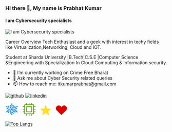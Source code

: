 ### Hi there 👋, My name is Prabhat Kumar
#### I am Cybersecurity specialists
![I am Cybersecurity specialists](https://github-readme-stats.vercel.app/api?username=prabhatkumar-debug&show_icons=true&theme=radical)

Career Overview
Tech Enthusiast and a geek with interest in techy fields like Virtualization,Networking, Cloud and IOT.

Student at Sharda University |B.Tech|C.S.E |Computer Science &Engineering with Specialization In Cloud Computing & Information security.

- 🔭 I’m currently working on Crime Free Bharat 
- 💬 Ask me about Cyber Security related queries 
- 📫 How to reach me: itkumarprabhat@gmail.com 


[<img src='https://cdn.jsdelivr.net/npm/simple-icons@3.0.1/icons/github.svg' alt='github' height='40'>](https://github.com/prabhatkumar-debug)  [<img src='https://cdn.jsdelivr.net/npm/simple-icons@3.0.1/icons/linkedin.svg' alt='linkedin' height='40'>](https://www.linkedin.com/in/https://www.linkedin.com/in/prabhat-kumar-20a4b21aa//)  

<a href='https://archiveprogram.github.com/'><img src='https://raw.githubusercontent.com/acervenky/animated-github-badges/master/assets/acbadge.gif' width='40' height='40'></a> <a href='https://docs.github.com/en/developers'><img src='https://raw.githubusercontent.com/acervenky/animated-github-badges/master/assets/devbadge.gif' width='40' height='40'></a> <a href='https://stars.github.com/'><img src='https://raw.githubusercontent.com/acervenky/animated-github-badges/master/assets/starbadge.gif' width='35' height='35'></a> <a href='https://docs.github.com/en/github/supporting-the-open-source-community-with-github-sponsors'><img src='https://raw.githubusercontent.com/acervenky/animated-github-badges/master/assets/sponsorbadge.gif' width='35' height='35'></a> 

[![Top Langs](https://github-readme-stats.vercel.app/api/top-langs/?username=prabhatkumar-debug)](https://github.com/anuraghazra/github-readme-stats)

<div data-iframe-width="150" data-iframe-height="270" data-share-badge-id="e47583a5-7d51-4f68-8dc1-b14fd5aac1c4" data-share-badge-host="https://www.credly.com"></div><script type="text/javascript" async src="//cdn.credly.com/assets/utilities/embed.js"></script>












